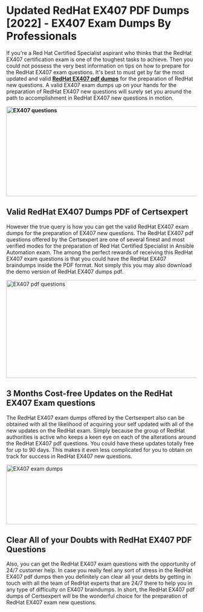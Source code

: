 <h1><strong>Updated RedHat EX407 PDF Dumps [2022] - EX407 Exam Dumps By Professionals&nbsp;</strong></h1>
<p><span style="font-weight: 400;">If you're a Red Hat Certified Specialist aspirant who thinks that the RedHat EX407 certification exam is one of the toughest tasks to achieve. Then you could not possess the very best information on tips on how to prepare for the RedHat EX407 exam questions. It's best to must get by far the most updated and valid <strong><a href="https://www.certsexpert.com/EX407-pdf-questions.html">RedHat EX407 pdf dumps</a></strong> for the preparation of RedHat new questions. A valid  EX407 exam dumps up on your hands for the preparation of RedHat EX407 new questions will surely set you around the path to accomplishment in RedHat EX407 new questions in motion.</span></p>
<p><span style="font-weight: 400;"><strong><img style="display: block; margin-left: auto; margin-right: auto;" src="https://i.ibb.co/QXh983F/73475278-2429792180625311-4586132736837681152-n.jpg" alt="EX407 questions" width="632" height="238" /></strong></span></p>
<h2><strong>Valid RedHat EX407 Dumps PDF of Certsexpert</strong></h2>
<p><span style="font-weight: 400;">However the true query is how you can get the valid RedHat EX407 exam dumps for the preparation of EX407 new questions. The RedHat EX407 pdf questions offered by the Certsexpert are one of several finest and most verified modes for the preparation of Red Hat Certified Specialist in Ansible Automation exam. The among the perfect rewards of receiving this RedHat EX407 exam questions is that you could have the RedHat EX407 braindumps inside the PDF format. Not simply this you may also download the demo version of RedHat EX407 dumps pdf.</span></p>
<p><span style="font-weight: 400;"><img style="display: block; margin-left: auto; margin-right: auto;" src="https://i.ibb.co/Jd8hN2L/76714008-3182067705200142-8735104740007870464-n.jpg" alt="EX407 pdf questions" width="701" height="259" /></span></p>
<h2><strong>3 Months Cost-free Updates on the RedHat EX407 Exam questions</strong></h2>
<p><span style="font-weight: 400;">The RedHat EX407 exam dumps offered by the Certsexpert also can be obtained with all the likelihood of acquiring your self updated with all of the new updates on the RedHat exam. Simply because the group of RedHat authorities is active who keeps a keen eye on each of the alterations around the RedHat EX407 pdf questions. You could have these updates totally free for up to 90 days. This makes it even less complicated for you to obtain on track for success in RedHat EX407 new questions.</span></p>
<p><span style="font-weight: 400;"><a href="https://www.certsexpert.com/EX407-pdf-questions.html"><img style="display: block; margin-left: auto; margin-right: auto;" src="https://i.ibb.co/TMnKrkJ/75398236-424489711531572-5064688549987614720-n.jpg" alt="EX407 exam dumps" width="714" height="158" /></a></span></p>
<h2><strong>Clear All of your Doubts with RedHat EX407 PDF Questions</strong></h2>
<p>Also, you can get the RedHat EX407 exam questions with the opportunity of 24/7 customer help. In case you really feel any sort of stress in the RedHat EX407 pdf dumps then you definitely can clear all your debts by getting in touch with all the team of RedHat experts that are 24/7 there to help you in any type of difficulty on  EX407 braindumps. In short, the RedHat EX407 pdf dumps of Certsexpert will be the wonderful choice for the preparation of RedHat EX407 exam new questions.</p>
